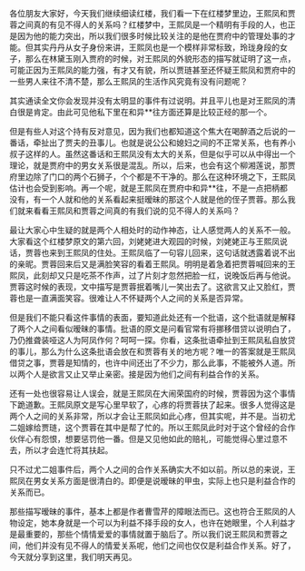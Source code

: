 
各位朋友大家好，今天我们继续细读红楼，我们看一下在红楼梦里边，王熙凤和贾蓉之间真的有见不得人的关系吗？红楼梦中，王熙凤是一个精明有手段的人，也正是因为他的能力突出，所以我们很多时候比较关注的是他在贾府中的管理处事的才能。但其实丹丹从女子身份来讲，王熙凤也是一个模样非常标致，玲珑身段的女子，那么在林黛玉刚入贾府的时候，对王熙凤的外貌形态的描写就证明了这一点，可能正因为王熙凤的能力强，有才又有貌，所以贾琏甚至还怀疑王熙凤和贾府中的一些男人来往不清不楚，那么王熙凤的生活作风究竟有没有问题呢？

其实通读全文你会发现并没有太明显的事件有过说明。并且平儿也是对王熙凤的清白很是肯定。由此可见他私下里在和异\*\*往方面还算是比较正经的那一个。

但是有些人对这个持有反对意见，因为我们也都知道这个焦大在喝醉酒之后说的一番话，牵扯出了贾夫的丑事儿。也就是说公公和媳妇之间的不正常关系，也有养小叔子这样的人。虽然这番话和王熙凤没有太大的关系，但是似乎可以从中得出一个理论，就是贾府中的男女关系很是混乱。所以，后来，也会有这个柳湘莲说，那贾府里边除了门口的两个石狮子，个个都是不干净的。那么在这种环境之下，王熙凤估计也会受到影响。再一个呢，就是王熙凤在贾府中和异\*\*往，不是一点把柄都没有，有一个人就和他的关系看起来挺暧昧的那这个人就是他的侄子贾蓉。那么我们就来看看王熙凤和贾蓉之间真的有我们说的见不得人的关系吗？

最让大家心中生疑的就是两个人相处时的动作神态，让人感觉两人的关系不一般。大家看这个红楼梦原文的第六回，刘姥姥进大观园的时候，刘姥姥正与王熙凤说话，贾蓉也来到王熙凤的住处。王熙凤临了一句容儿回来，这句话就透露着说不出的亲昵。贾蓉回来后又是满脸笑容的看着王熙凤。明明是着急着把贾蓉喊回来的王熙凤，此刻却又只是吃茶不作声，过了片刻才忽然把脸一红，说晚饭后再与他说。贾蓉这时候的表现，文中描写是贾蓉抿着嘴儿一笑出去了。这欲言又止又脸红，贾蓉也是一直满面笑容。很难让人不怀疑两个人之间的关系是否异常。

但是我们不能只看这件事情的表面，要知道此处还有一个批语，这个批语就是解释了两个人之间看似暧昧的事情。批语的原文是问看官常有将挪移借贷以说明白了，乃仍推聋装哑这人为阿凤作何？呵呵一探。你看，这条批语牵扯到王熙凤私自放贷的事儿，那么为什么这条批语会放在和贾蓉有关的地方呢？唯一的答案就是王熙凤借贷之事，贾蓉是知情的，也许中间还出了不少力，那么此事，不能被外人道。所以两个人是欲言又止又举止亲密。接是因为他们之间有利益合作的关系。

还有一处也很容易让人误会，就是王熙凤在大闹荣国府的时候，贾蓉因为这个事情下跪道歉。王熙凤原文是写心里早软了，心疼的将贾蓉扶了起来。很多人觉得这是两个人之间的关系非常，所以才会让王熙凤如此心疼，但其实呢，并不是。当初尤二姐嫁给贾琏，这个贾蓉在其中是帮了忙的。所以王熙凤此时对于这个曾经的合作伙伴心有怨恨，想要惩罚他一番。但是又见他如此的赔礼，可能觉得心里过意不去，所以才会连忙将其扶起。

只不过尤二姐事件后，两个人之间的合作关系确实大不如以前。所以总的来说，王熙凤在男女关系方面是很清白的。即便是说暧昧的甲虫，实际上也只是利益合作的关系而已。

那些描写暧昧的事件，基本上都是作者曹雪芹的障眼法而已。这也符合王熙凤的人物设定，她本身就是一个可以为利益不择手段的女人，也许在她眼里，个人利益才是最重要的，那些个情情爱爱的事情就置于脑后了。所以我们说王熙凤和贾蓉之间，他们并没有见不得人的情爱关系呢，他们之间也仅仅是利益合作关系。好了，今天就分享到这里，我们明天再见。


